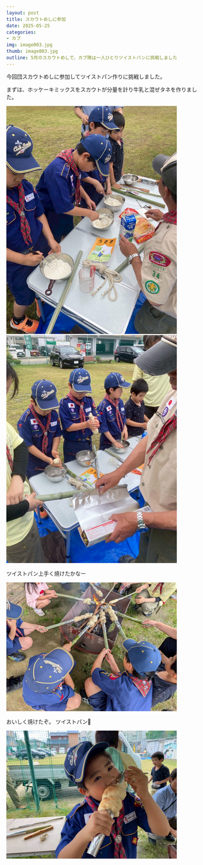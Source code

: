 ```yaml
---
layout: post
title: スカウトめしに参加
date: 2025-05-25
categories:
- カブ
img: image003.jpg
thumb: image003.jpg
outline: 5月のスカウトめしで、カブ隊は一人ひとりツイストパンに挑戦しました
---
```


今回団スカウトめしに参加してツイストパン作りに挑戦しました。

まずは、ホッケーキミックスをスカウトが分量を計り牛乳と混ぜタネを作りました。

<img src="/assets/img/blog/2025-05-25-スカウトめしに参加/image001.jpg" width="450px">
<img src="/assets/img/blog/2025-05-25-スカウトめしに参加/image002.jpg" width="450px">

<br>

ツイストパン上手く焼けたかなー

<img src="/assets/img/blog/2025-05-25-スカウトめしに参加/image003.jpg" width="450px">

おいしく焼けたぞ。
ツイストパン🥖

<img src="/assets/img/blog/2025-05-25-スカウトめしに参加/image004.jpg" width="450px">
